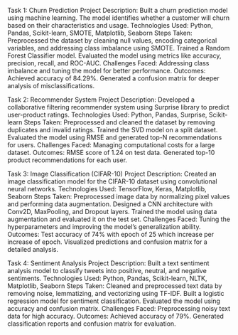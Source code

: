 Task 1: Churn Prediction
Project Description: Built a churn prediction model using machine learning. The model identifies whether a customer will churn based on their characteristics and usage.
Technologies Used: Python, Pandas, Scikit-learn, SMOTE, Matplotlib, Seaborn
Steps Taken:
Preprocessed the dataset by cleaning null values, encoding categorical variables, and addressing class imbalance using SMOTE.
Trained a Random Forest Classifier model.
Evaluated the model using metrics like accuracy, precision, recall, and ROC-AUC.
Challenges Faced: Addressing class imbalance and tuning the model for better performance.
Outcomes:
Achieved accuracy of 84.29%.
Generated a confusion matrix for deeper analysis of misclassifications.


Task 2: Recommender System
Project Description: Developed a collaborative filtering recommender system using Surprise library to predict user-product ratings.
Technologies Used: Python, Pandas, Surprise, Scikit-learn
Steps Taken:
Preprocessed and cleaned the dataset by removing duplicates and invalid ratings.
Trained the SVD model on a split dataset.
Evaluated the model using RMSE and generated top-N recommendations for users.
Challenges Faced: Managing computational costs for a large dataset.
Outcomes:
RMSE score of 1.24 on test data.
Generated top-10 product recommendations for each user.


Task 3: Image Classification (CIFAR-10)
Project Description: Created an image classification model for the CIFAR-10 dataset using convolutional neural networks.
Technologies Used: TensorFlow, Keras, Matplotlib, Seaborn
Steps Taken:
Preprocessed image data by normalizing pixel values and performing data augmentation.
Designed a CNN architecture with Conv2D, MaxPooling, and Dropout layers.
Trained the model using data augmentation and evaluated it on the test set.
Challenges Faced: Tuning the hyperparameters and improving the model’s generalization ability.
Outcomes:
Test accuracy of 74% with epoch of 25 which increase per increase of epoch.
Visualized predictions and confusion matrix for a detailed analysis.



Task 4: Sentiment Analysis
Project Description: Built a text sentiment analysis model to classify tweets into positive, neutral, and negative sentiments.
Technologies Used: Python, Pandas, Scikit-learn, NLTK, Matplotlib, Seaborn
Steps Taken:
Cleaned and preprocessed text data by removing noise, lemmatizing, and vectorizing using TF-IDF.
Built a logistic regression model for sentiment classification.
Evaluated the model using accuracy and confusion matrix.
Challenges Faced: Preprocessing noisy text data for high accuracy.
Outcomes:
Achieved accuracy of 79%.
Generated classification reports and confusion matrix for evaluation.

